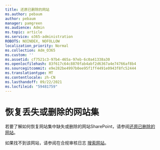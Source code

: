 ```yaml
---
title: 还原已删除的网站
ms.author: pebaum
author: pebaum
manager: pamgreen
ms.audience: Admin
ms.topic: article
ms.service: o365-administration
ROBOTS: NOINDEX, NOFOLLOW
localization_priority: Normal
ms.collection: Adm_O365
ms.custom: ''
ms.assetid: cf7521c3-97b4-465a-97eb-6c0a41338a30
ms.openlocfilehash: 83f617c64c8870fab4abf2d6367a4e74766af8b4
ms.sourcegitcommit: e9e282be4997b0ee95f1ff4491e0943f8fc52444
ms.translationtype: MT
ms.contentlocale: zh-CN
ms.lasthandoff: 09/22/2021
ms.locfileid: "59481759"
---
```

# <a name="recover-missing-or-deleted-site-collections"></a>恢复丢失或删除的网站集

若要了解如何恢复网站集中缺失或删除的网站SharePoint，请参阅[还原已删除的网站](https://docs.microsoft.com/sharepoint/restore-deleted-site-collection)。 

如果找不到该网站，请参阅在合规审核日志 [搜索网站](https://docs.microsoft.com/microsoft-365/compliance/search-the-audit-log-in-security-and-compliance)。


